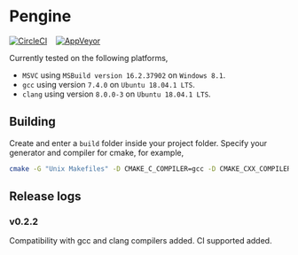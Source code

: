 # Pengine

[![CircleCI](https://circleci.com/gh/LoicNassif/lightweight-physics-engine/tree/master.svg?style=svg)](https://circleci.com/gh/LoicNassif/lightweight-physics-engine/tree/master)   &nbsp;&nbsp; [![AppVeyor](https://ci.appveyor.com/api/projects/status/github/LoicNassif/lightweight-physics-engine?branch=master&svg=true)](https://ci.appveyor.com/api/projects/status/github/LoicNassif/lightweight-physics-engine?branch=master&svg=true)

Currently tested on the following platforms,
- `MSVC` using `MSBuild version 16.2.37902` on `Windows 8.1`.
- `gcc` using version `7.4.0` on `Ubuntu 18.04.1 LTS`.
- `clang` using version `8.0.0-3` on `Ubuntu 18.04.1 LTS`. 

## Building

Create and enter a `build` folder inside your project folder. Specify your generator and compiler for cmake, for example,
```bash
cmake -G "Unix Makefiles" -D CMAKE_C_COMPILER=gcc -D CMAKE_CXX_COMPILER=g++ ../
```

## Release logs

### v0.2.2

Compatibility with gcc and clang compilers added. CI supported added. 
